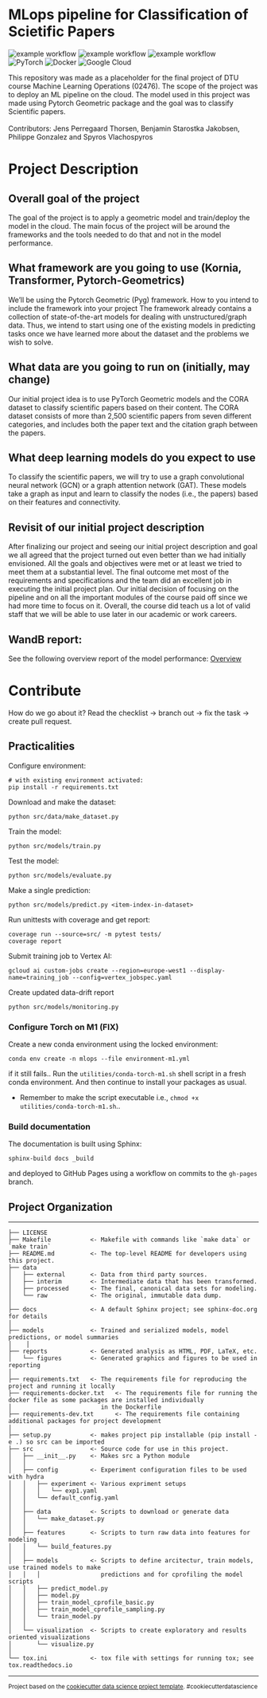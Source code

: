MLops pipeline for Classification of Scietific Papers
==============================
![example workflow](https://github.com/Starostka/02476-mlops/actions/workflows/branch-push.yml/badge.svg)
![example workflow](https://github.com/Starostka/02476-mlops/actions/workflows/main-pull-request.yml/badge.svg)
![example workflow](https://github.com/Starostka/02476-mlops/actions/workflows/isort.yml/badge.svg)
<br/>
![PyTorch](https://img.shields.io/badge/PyTorch-%23EE4C2C.svg?style=for-the-badge&logo=PyTorch&logoColor=white)
![Docker](https://img.shields.io/badge/docker-%230db7ed.svg?style=for-the-badge&logo=docker&logoColor=white)
![Google Cloud](https://img.shields.io/badge/GoogleCloud-%234285F4.svg?style=for-the-badge&logo=google-cloud&logoColor=white)

This repository was made as a placeholder for the final project of DTU course Machine Learning Operations (02476). The scope of the project was to deploy an ML pipeline on the cloud. The model used in this project was made using Pytorch Geometric package and the goal was to classify Scientific papers.
<br/>
<br/>
Contributors: Jens Perregaard Thorsen, Benjamin Starostka Jakobsen, Philippe Gonzalez and Spyros Vlachospyros

# Project Description

## Overall goal of the project
The goal of the project is to apply a geometric model and train/deploy the model in the cloud. The main focus of the project will be around the frameworks and the tools needed to do that and not in the model performance.

## What framework are you going to use (Kornia, Transformer, Pytorch-Geometrics)
We’ll be using the Pytorch Geometric (Pyg) framework.
How to you intend to include the framework into your project
The framework already contains a collection of state-of-the-art models for dealing with unstructured/graph data. Thus, we intend to start using one of the existing models in predicting tasks once we have learned more about the dataset and the problems we wish to solve.

## What data are you going to run on (initially, may change)
Our initial project idea is to use PyTorch Geometric models and the CORA dataset to classify scientific papers based on their content. The CORA dataset consists of more than 2,500 scientific papers from seven different categories, and includes both the paper text and the citation graph between the papers.

## What deep learning models do you expect to use
To classify the scientific papers, we will try to use a graph convolutional neural network (GCN) or a graph attention network (GAT). These models take a graph as input and learn to classify the nodes (i.e., the papers) based on their features and connectivity.

## Revisit of our initial project description
After finalizing our project and seeing our initial project description and goal we all agreed that the project turned out even better than we had initially envisioned. All the goals and objectives were met or at least we tried to meet them at a substantial level. The final outcome met most of the requirements and specifications and the team did an excellent job in executing the initial project plan. Our initial decision of focusing on the pipeline and on all the important modules of the course paid off since we had more time to focus on it. Overall, the course did teach us a lot of valid staff that we will be able to use later in our academic or work careers.  

## WandB report:
See the following overview report of the model performance: [Overview](https://wandb.ai/02476-mlops-12/Pytorch%20Geometric%20Model/reports/Model-Report--VmlldzozMzYyMjY0)

# Contribute
How do we go about it? Read the checklist -> branch out -> fix the task -> create pull request.


## Practicalities

Configure environment:

    # with existing environment activated:
    pip install -r requirements.txt

Download and make the dataset:
```
python src/data/make_dataset.py
```

Train the model:
```
python src/models/train.py
```

Test the model:
```
python src/models/evaluate.py
```

Make a single prediction:
```
python src/models/predict.py <item-index-in-dataset>
```

Run unittests with coverage and get report:
```
coverage run --source=src/ -m pytest tests/
coverage report
```

Submit training job to Vertex AI:
```
gcloud ai custom-jobs create --region=europe-west1 --display-name=training_job --config=vertex_jobspec.yaml
```

Create updated data-drift report
```
python src/models/monitoring.py
```

### Configure Torch on M1 (FIX)
Create a new conda environment using the locked environment:
```
conda env create -n mlops --file environment-m1.yml
```
if it still fails.. Run the `utilities/conda-torch-m1.sh` shell script in a fresh conda environment. And then continue to install your packages as usual.
- Remember to make the script executable i.e., `chmod +x utilities/conda-torch-m1.sh`..

### Build documentation
The documentation is built using Sphinx:
```
sphinx-build docs _build
```
and deployed to GitHub Pages using a workflow on commits to the `gh-pages` branch. 

## Project Organization
------------

    ├── LICENSE
    ├── Makefile           <- Makefile with commands like `make data` or `make train`
    ├── README.md          <- The top-level README for developers using this project.
    ├── data
    │   ├── external       <- Data from third party sources.
    │   ├── interim        <- Intermediate data that has been transformed.
    │   ├── processed      <- The final, canonical data sets for modeling.
    │   └── raw            <- The original, immutable data dump.
    │
    ├── docs               <- A default Sphinx project; see sphinx-doc.org for details
    │
    ├── models             <- Trained and serialized models, model predictions, or model summaries
    │    │
    ├── reports            <- Generated analysis as HTML, PDF, LaTeX, etc.
    │   └── figures        <- Generated graphics and figures to be used in reporting
    │
    ├── requirements.txt   <- The requirements file for reproducing the project and running it locally
    ├── requirements-docker.txt   <- The requirements file for running the docker file as some packages are installed individually
    │                         in the Dockerfile
    ├── requirements-dev.txt      <- The requirements file containing additional packages for project development
    │
    ├── setup.py           <- makes project pip installable (pip install -e .) so src can be imported
    ├── src                <- Source code for use in this project.
    │   ├── __init__.py    <- Makes src a Python module
    │   │  
    │   ├── config         <- Experiment configuration files to be used with hydra
    │   │   ├── experiment <- Various expriment setups
    │   │   │   └── exp1.yaml
    │   │   └── default_config.yaml
    │   │  
    │   ├── data           <- Scripts to download or generate data
    │   │   └── make_dataset.py
    │   │
    │   ├── features       <- Scripts to turn raw data into features for modeling
    │   │   └── build_features.py
    │   │
    │   ├── models         <- Scripts to define arcitectur, train models, use trained models to make
    │   │   │                 predictions and for cprofiling the model scripts
    │   │   ├── predict_model.py
    │   │   ├── model.py
    │   │   ├── train_model_cprofile_basic.py
    │   │   ├── train_model_cprofile_sampling.py
    │   │   └── train_model.py
    │   │
    │   └── visualization  <- Scripts to create exploratory and results oriented visualizations
    │       └── visualize.py
    │
    └── tox.ini            <- tox file with settings for running tox; see tox.readthedocs.io


--------

<p><small>Project based on the <a target="_blank" href="https://drivendata.github.io/cookiecutter-data-science/">cookiecutter data science project template</a>. #cookiecutterdatascience</small></p>
